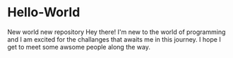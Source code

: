 # Hello-World
New world new repository
Hey there! I'm new to the world of programming and I am excited for the challanges that awaits me in this journey. I hope I get to meet some awsome people along the way.
